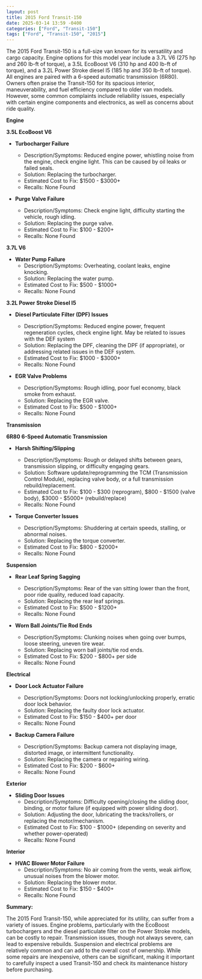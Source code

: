 ```yaml
---
layout: post
title: 2015 Ford Transit-150
date: 2025-03-14 13:59 -0400
categories: ["Ford", "Transit-150"]
tags: ["Ford", "Transit-150", "2015"]
---
```

The 2015 Ford Transit-150 is a full-size van known for its versatility and cargo capacity. Engine options for this model year include a 3.7L V6 (275 hp and 260 lb-ft of torque), a 3.5L EcoBoost V6 (310 hp and 400 lb-ft of torque), and a 3.2L Power Stroke diesel I5 (185 hp and 350 lb-ft of torque). All engines are paired with a 6-speed automatic transmission (6R80). Owners often praise the Transit-150 for its spacious interior, maneuverability, and fuel efficiency compared to older van models. However, some common complaints include reliability issues, especially with certain engine components and electronics, as well as concerns about ride quality.

**Engine**

**3.5L EcoBoost V6**

*   **Turbocharger Failure**
    *   Description/Symptoms: Reduced engine power, whistling noise from the engine, check engine light. This can be caused by oil leaks or failed seals.
    *   Solution: Replacing the turbocharger.
    *   Estimated Cost to Fix: $1500 - $3000+
    *   Recalls: None Found

*   **Purge Valve Failure**
    *   Description/Symptoms: Check engine light, difficulty starting the vehicle, rough idling.
    *   Solution: Replacing the purge valve.
    *   Estimated Cost to Fix: $100 - $200+
    *   Recalls: None Found

**3.7L V6**

*   **Water Pump Failure**
    *   Description/Symptoms: Overheating, coolant leaks, engine knocking.
    *   Solution: Replacing the water pump.
    *   Estimated Cost to Fix: $500 - $1000+
    *   Recalls: None Found

**3.2L Power Stroke Diesel I5**

*   **Diesel Particulate Filter (DPF) Issues**
    *   Description/Symptoms: Reduced engine power, frequent regeneration cycles, check engine light. May be related to issues with the DEF system
    *   Solution: Replacing the DPF, cleaning the DPF (if appropriate), or addressing related issues in the DEF system.
    *   Estimated Cost to Fix: $1000 - $3000+
    *   Recalls: None Found

*   **EGR Valve Problems**
    *   Description/Symptoms: Rough idling, poor fuel economy, black smoke from exhaust.
    *   Solution: Replacing the EGR valve.
    *   Estimated Cost to Fix: $500 - $1000+
    *   Recalls: None Found

**Transmission**

**6R80 6-Speed Automatic Transmission**

*   **Harsh Shifting/Slipping**
    *   Description/Symptoms: Rough or delayed shifts between gears, transmission slipping, or difficulty engaging gears.
    *   Solution: Software update/reprogramming the TCM (Transmission Control Module), replacing valve body, or a full transmission rebuild/replacement.
    *   Estimated Cost to Fix: $100 - $300 (reprogram), $800 - $1500 (valve body), $3000 - $5000+ (rebuild/replace)
    *   Recalls: None Found

*   **Torque Converter Issues**
    *   Description/Symptoms: Shuddering at certain speeds, stalling, or abnormal noises.
    *   Solution: Replacing the torque converter.
    *   Estimated Cost to Fix: $800 - $2000+
    *   Recalls: None Found

**Suspension**

*   **Rear Leaf Spring Sagging**
    *   Description/Symptoms: Rear of the van sitting lower than the front, poor ride quality, reduced load capacity.
    *   Solution: Replacing the rear leaf springs.
    *   Estimated Cost to Fix: $500 - $1200+
    *   Recalls: None Found

*   **Worn Ball Joints/Tie Rod Ends**
    *   Description/Symptoms: Clunking noises when going over bumps, loose steering, uneven tire wear.
    *   Solution: Replacing worn ball joints/tie rod ends.
    *   Estimated Cost to Fix: $200 - $800+ per side
    *   Recalls: None Found

**Electrical**

*   **Door Lock Actuator Failure**
    *   Description/Symptoms: Doors not locking/unlocking properly, erratic door lock behavior.
    *   Solution: Replacing the faulty door lock actuator.
    *   Estimated Cost to Fix: $150 - $400+ per door
    *   Recalls: None Found

*   **Backup Camera Failure**
    *   Description/Symptoms: Backup camera not displaying image, distorted image, or intermittent functionality.
    *   Solution: Replacing the camera or repairing wiring.
    *   Estimated Cost to Fix: $200 - $600+
    *   Recalls: None Found

**Exterior**

*   **Sliding Door Issues**
    *   Description/Symptoms: Difficulty opening/closing the sliding door, binding, or motor failure (if equipped with power sliding door).
    *   Solution: Adjusting the door, lubricating the tracks/rollers, or replacing the motor/mechanism.
    *   Estimated Cost to Fix: $100 - $1000+ (depending on severity and whether power-operated)
    *   Recalls: None Found

**Interior**

*   **HVAC Blower Motor Failure**
    *   Description/Symptoms: No air coming from the vents, weak airflow, unusual noises from the blower motor.
    *   Solution: Replacing the blower motor.
    *   Estimated Cost to Fix: $150 - $400+
    *   Recalls: None Found

**Summary:**

The 2015 Ford Transit-150, while appreciated for its utility, can suffer from a variety of issues. Engine problems, particularly with the EcoBoost turbochargers and the diesel particulate filter on the Power Stroke models, can be costly to repair. Transmission issues, though not always severe, can lead to expensive rebuilds. Suspension and electrical problems are relatively common and can add to the overall cost of ownership. While some repairs are inexpensive, others can be significant, making it important to carefully inspect a used Transit-150 and check its maintenance history before purchasing.

